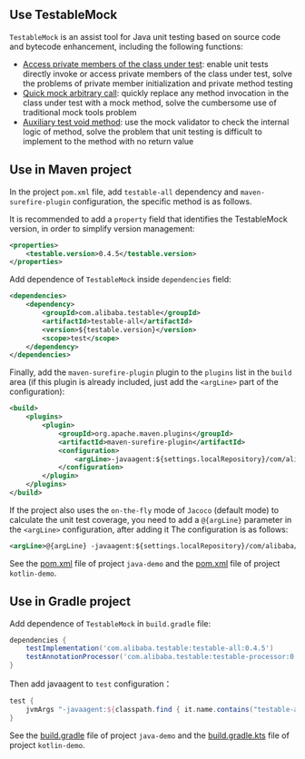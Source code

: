 Use TestableMock
---

`TestableMock` is an assist tool for Java unit testing based on source code and bytecode enhancement, including the following functions:

- [Access private members of the class under test](en-us/doc/private-accessor.md): enable unit tests directly invoke or access private members of the class under test, solve the problems of private member initialization and private method testing
- [Quick mock arbitrary call](en-us/doc/use-mock.md): quickly replace any method invocation in the class under test with a mock method, solve the cumbersome use of traditional mock tools problem
- [Auxiliary test void method](en-us/doc/test-void-method.md): use the mock validator to check the internal logic of method, solve the problem that unit testing is difficult to implement to the method with no return value

## Use in Maven project

In the project `pom.xml` file, add `testable-all` dependency and `maven-surefire-plugin` configuration, the specific method is as follows.

It is recommended to add a `property` field that identifies the TestableMock version, in order to simplify version management:

```xml
<properties>
    <testable.version>0.4.5</testable.version>
</properties>
```

Add dependence of `TestableMock` inside `dependencies` field:

```xml
<dependencies>
    <dependency>
        <groupId>com.alibaba.testable</groupId>
        <artifactId>testable-all</artifactId>
        <version>${testable.version}</version>
        <scope>test</scope>
    </dependency>
</dependencies>
```

Finally, add the `maven-surefire-plugin` plugin to the `plugins` list in the `build` area (if this plugin is already included, just add the `<argLine>` part of the configuration):

```xml
<build>
    <plugins>
        <plugin>
            <groupId>org.apache.maven.plugins</groupId>
            <artifactId>maven-surefire-plugin</artifactId>
            <configuration>
                <argLine>-javaagent:${settings.localRepository}/com/alibaba/testable/testable-agent/${testable.version}/testable-agent-${testable.version}.jar</argLine>
            </configuration>
        </plugin>
    </plugins>
</build>
```

If the project also uses the `on-the-fly` mode of `Jacoco` (default mode) to calculate the unit test coverage, you need to add a `@{argLine}` parameter in the `<argLine>` configuration, after adding it The configuration is as follows:

```xml
<argLine>@{argLine} -javaagent:${settings.localRepository}/com/alibaba/testable/testable-agent/${testable.version}/testable-agent-${testable.version}.jar</argLine>
```

See the [pom.xml](https://github.com/alibaba/testable-mock/blob/master/demo/java-demo/pom.xml) file of project `java-demo` and the [pom.xml](https://github.com/alibaba/testable-mock/blob/master/demo/kotlin-demo/pom.xml) file of project `kotlin-demo`.

## Use in Gradle project

Add dependence of `TestableMock` in `build.gradle` file:

```groovy
dependencies {
    testImplementation('com.alibaba.testable:testable-all:0.4.5')
    testAnnotationProcessor('com.alibaba.testable:testable-processor:0.4.5')
}
```

Then add javaagent to `test` configuration：

```groovy
test {
    jvmArgs "-javaagent:${classpath.find { it.name.contains("testable-agent") }.absolutePath}"
}
```

See the [build.gradle](https://github.com/alibaba/testable-mock/blob/master/demo/java-demo/build.gradle) file of project `java-demo` and the [build.gradle.kts](https://github.com/alibaba/testable-mock/blob/master/demo/kotlin-demo/build.gradle.kts) file of project `kotlin-demo`.
